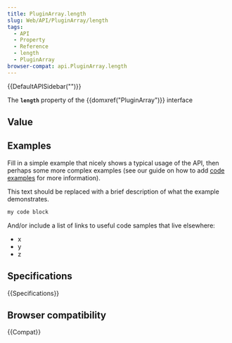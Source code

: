 ```yaml
---
title: PluginArray.length
slug: Web/API/PluginArray/length
tags:
  - API
  - Property
  - Reference
  - length
  - PluginArray
browser-compat: api.PluginArray.length
---
```

{{DefaultAPISidebar("")}}

The **`length`** property of the {{domxref("PluginArray")}} interface 

## Value



## Examples

Fill in a simple example that nicely shows a typical usage of the API, then perhaps some more complex examples (see our guide on how to add [code examples](/en-US/docs/MDN/Contribute/Structures/Code_examples) for more information).

This text should be replaced with a brief description of what the example demonstrates.

```js
my code block
```

And/or include a list of links to useful code samples that live elsewhere:

*   x
*   y
*   z

## Specifications

{{Specifications}}

## Browser compatibility

{{Compat}}


